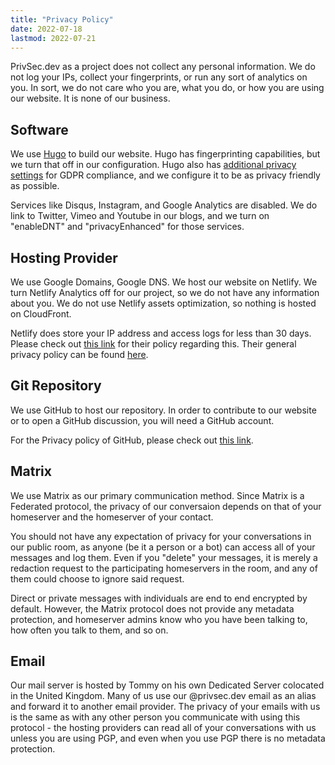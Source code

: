 ```yaml
---
title: "Privacy Policy"
date: 2022-07-18
lastmod: 2022-07-21
---
```


PrivSec.dev as a project does not collect any personal information. We do not log your IPs, collect your fingerprints, or run any sort of analytics on you. In sort, we do not care who you are, what you do, or how you are using our website. It is none of our business.

## Software

We use [Hugo](https://gohugo.io/) to build our website. Hugo has fingerprinting capabilities, but we turn that off in our configuration. Hugo also has [additional privacy settings](https://gohugo.io/about/hugo-and-gdpr/) for GDPR compliance, and we configure it to be as privacy friendly as possible.

Services like Disqus, Instagram, and Google Analytics are disabled. We do link to Twitter, Vimeo and Youtube in our blogs, and we turn on "enableDNT" and "privacyEnhanced" for those services.

## Hosting Provider

We use Google Domains, Google DNS. We host our website on Netlify. We turn Netlify Analytics off for our project, so we do not have any information about you. We do not use Netlify assets optimization, so nothing is hosted on CloudFront.

Netlify does store your IP address and access logs for less than 30 days. Please check out [this link](https://www.netlify.com/gdpr-ccpa/) for their policy regarding this. Their general privacy policy can be found [here](https://www.netlify.com/gdpr-ccpa/).

## Git Repository

We use GitHub to host our repository. In order to contribute to our website or to open a GitHub discussion, you will need a GitHub account.

For the Privacy policy of GitHub, please check out [this link](https://docs.github.com/en/site-policy/privacy-policies/github-privacy-statement).

## Matrix

We use Matrix as our primary communication method. Since Matrix is a Federated protocol, the privacy of our conversaion depends on that of your homeserver and the homeserver of your contact.

You should not have any expectation of privacy for your conversations in our public room, as anyone (be it a person or a bot) can access all of your messages and log them. Even if you "delete" your messages, it is merely a redaction request to the participating homeservers in the room, and any of them could choose to ignore said request.

Direct or private messages with individuals are end to end encrypted by default. However, the Matrix protocol does not provide any metadata protection, and homeserver admins know who you have been talking to, how often you talk to them, and so on.

## Email

Our mail server is hosted by Tommy on his own Dedicated Server colocated in the United Kingdom. Many of us use our @privsec.dev email as an alias and forward it to another email provider. The privacy of your emails with us is the same as with any other person you communicate with using this protocol - the hosting providers can read all of your conversations with us unless you are using PGP, and even when you use PGP there is no metadata protection.

